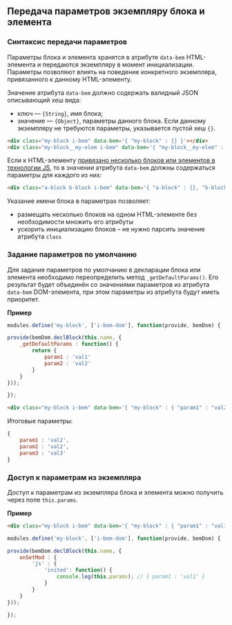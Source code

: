 ## Передача параметров экземпляру блока и элемента

### Синтаксис передачи параметров

Параметры блока и элемента хранятся в атрибуте `data-bem` HTML-элемента и передаются экземпляру в момент инициализации. Параметры позволяют влиять на поведение конкретного экземпляра, привязанного к данному HTML-элементу.

Значение атрибута `data-bem` должно содержать валидный JSON описывающий хеш вида:

* ключ — `{String}`, имя блока;
* значение — `{Object}`, параметры данного блока. Если данному экземпляру не требуются параметры, указывается пустой хеш `{}`.

```html
<div class="my-block i-bem" data-bem='{ "my-block" : {} }'></div>
<div class="my-block__my-elem i-bem" data-bem='{ "my-block__my-elem" : {} }'></div>
```

Если к HTML-элементу [привязано несколько блоков или элементов в технологии JS](./i-bem-js-html-binding.ru.md#Один-html-элемент--несколько-js-блоков),
то в значении атрибута `data-bem` должны содержаться параметры для каждого из них:

```html
<div class="a-block b-block i-bem" data-bem='{ "a-block" : {}, "b-block" : {} }'></div>
```

Указание имени блока в параметрах позволяет:

* размещать несколько блоков на одном HTML-элементе без необходимости множить его атрибуты
* ускорить инициализацию блоков – не нужно парсить значение атрибута `class`

### Задание параметров по умолчанию

Для задания параметров по умолчанию в декларации блока или элемента необходимо переопределить метод `_getDefaultParams()`. Его результат будет объединён со значениями параметров из атрибута `data-bem` DOM-элемента, при этом параметры из атрибута будут иметь приоритет.

**Пример**

```js
modules.define('my-block', ['i-bem-dom'], function(provide, bemDom) {

provide(bemDom.declBlock(this.name, {
    _getDefaultParams : function() {
        return {
            param1 : 'val1'
            param2 : 'val2'
        }
    }
}));

});
```

```html
<div class="my-block i-bem" data-bem='{ "my-block" : { "param1" : "val2", "param3" : "val3" } }'></div>
```

Итоговые параметры:

```js
{
    param1 : 'val2',
    param2 : 'val2',
    param3 : 'val3'
}
```

### Доступ к параметрам из экземпляра

Доступ к параметрам из экземпляра блока и элемента можно получить через поле `this.params`.

**Пример**

```html
<div class="my-block i-bem" data-bem='{ "my-block" : { "param1" : "val1" } }'></div>
```

```js
modules.define('my-block', ['i-bem-dom'], function(provide, bemDom) {

provide(bemDom.declBlock(this.name, {
    onSetMod : {
        'js' : {
            'inited': function() {
                console.log(this.params); // { param1 : 'val1' }
            }
        }
    }
}));

});
```
